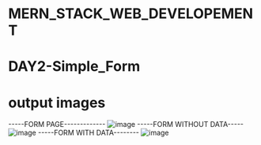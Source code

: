 # MERN_STACK_WEB_DEVELOPEMENT
# DAY2-Simple_Form
# output images
-----FORM PAGE-------------
![image](https://github.com/kalirishik/DAY2-Simple_form/assets/110583211/2cd802d5-8e95-411f-bbc2-123fdf5aac71)
-----FORM WITHOUT DATA-----
![image](https://github.com/kalirishik/DAY2-Simple_form/assets/110583211/11bb6d3b-524f-4b3a-af1d-dc097012f352)
-----FORM WITH DATA--------
![image](https://github.com/kalirishik/DAY2-Simple_form/assets/110583211/eaa0214d-0bdb-4d94-a59a-21431725d394)

